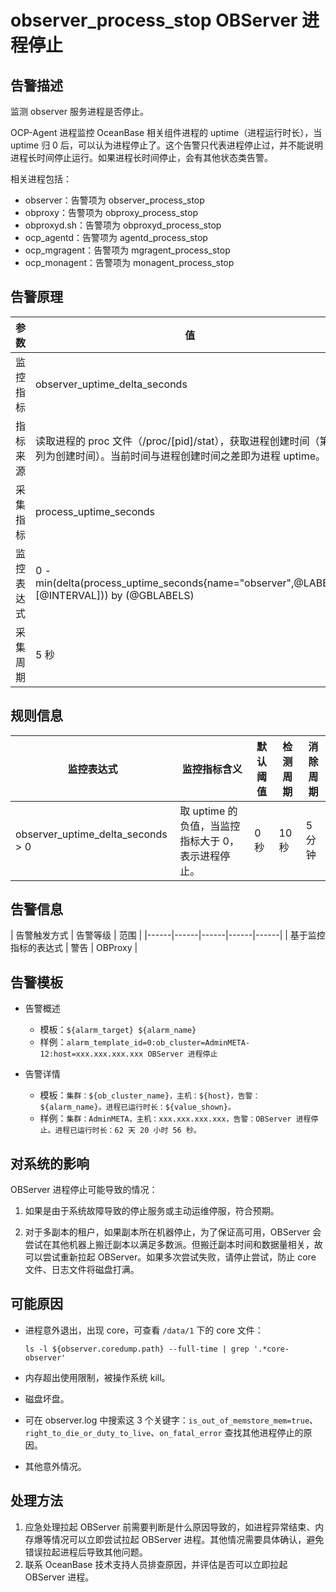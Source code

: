 # observer_process_stop OBServer 进程停止

## 告警描述

监测 observer 服务进程是否停止。

OCP-Agent 进程监控 OceanBase 相关组件进程的 uptime（进程运行时长），当 uptime 归 0 后，可以认为进程停止了。这个告警只代表进程停止过，并不能说明进程长时间停止运行。如果进程长时间停止，会有其他状态类告警。

相关进程包括：

* observer：告警项为 observer_process_stop
* obproxy：告警项为 obproxy_process_stop
* obproxyd.sh：告警项为 obproxyd_process_stop
* ocp_agentd：告警项为 agentd_process_stop
* ocp_mgragent：告警项为 mgragent_process_stop
* ocp_monagent：告警项为 monagent_process_stop

## 告警原理

|参数     | 值                              |
|--------|---------------------------------|
|监控指标 | observer_uptime_delta_seconds    |
|指标来源 | 读取进程的 proc 文件（/proc/[pid]/stat），获取进程创建时间（第14列为创建时间）。当前时间与进程创建时间之差即为进程 uptime。  |
|采集指标 | process_uptime_seconds         |
|监控表达式 | 0 - min(delta(process_uptime_seconds{name="observer",@LABELS}[@INTERVAL])) by (@GBLABELS)  |
|采集周期 | 5 秒     |

## 规则信息

| 监控表达式 | 监控指标含义 | 默认阈值 | 检测周期 | 消除周期 |
|------|------|------|------|------|
| observer_uptime_delta_seconds > 0 | 取 uptime 的负值，当监控指标大于 0，表示进程停止。 | 0 秒 | 10 秒 | 5 分钟 |

## 告警信息

| 告警触发方式 | 告警等级 | 范围 |
|------|------|------|------|------|
| 基于监控指标的表达式 | 警告 | OBProxy |

## 告警模板

* 告警概述

  * 模板：`${alarm_target} ${alarm_name}`
  * 样例：`alarm_template_id=0:ob_cluster=AdminMETA-12:host=xxx.xxx.xxx.xxx OBServer 进程停止`

* 告警详情

  * 模板：`集群：${ob_cluster_name}，主机：${host}，告警：${alarm_name}。进程已运行时长：${value_shown}。`
  * 样例：`集群：AdminMETA，主机：xxx.xxx.xxx.xxx，告警：OBServer 进程停止。进程已运行时长：62 天 20 小时 56 秒。`

## 对系统的影响

OBServer 进程停止可能导致的情况：

1. 如果是由于系统故障导致的停止服务或主动运维停服，符合预期。

2. 对于多副本的租户，如果副本所在机器停止，为了保证高可用，OBServer 会尝试在其他机器上搬迁副本以满足多数派。但搬迁副本时间和数据量相关，故可以尝试重新拉起 OBServer。如果多次尝试失败，请停止尝试，防止 core 文件、日志文件将磁盘打满。

## 可能原因

* 进程意外退出，出现 core，可查看 `/data/1` 下的 core 文件：

  ```shell
  ls -l ${observer.coredump.path} --full-time | grep '.*core-observer'
  ```

* 内存超出使用限制，被操作系统 kill。
* 磁盘坏盘。
* 可在 observer.log 中搜索这 3 个关键字：`is_out_of_memstore_mem=true`、`right_to_die_or_duty_to_live`、`on_fatal_error` 查找其他进程停止的原因。
* 其他意外情况。

## 处理方法

1. 应急处理拉起 OBServer 前需要判断是什么原因导致的，如进程异常结束、内存爆等情况可以立即尝试拉起 OBServer 进程。其他情况需要具体确认，避免错误拉起进程后导致其他问题。
2. 联系 OceanBase 技术支持人员排查原因，并评估是否可以立即拉起 OBServer 进程。
